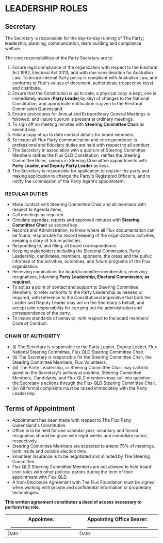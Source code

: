 # LEADERSHIP ROLES

## Secretary

The Secretary is responsible for the day-to-day running of The Party; leadership, planning, communication, team building and compliance welfare. 

The core responsibilities of the Party Secretary are to: 

1. Ensure legal compliance of the organization with respect to the Electoral Act 1992, Electoral Act 2013, and with due consideration for Australian Law. To insure internal Party policy is compliant with Australian Law, and conforms to Flux's values of document, authenticate (respective keys) and distribute.
2. Ensure that the Constitution is up to date, a physical copy is kept, one is immediately aware (**Party Leader**,by key) of changes to the National Constitution, and appropriate notification is given to the Electoral Commission Queensland.
3.  Ensure procedures for Annual and Extraordinary General Meetings is followed, and insure quorum is present at ordinary meetings.
4. To sign off on meeting minutes with **Steering Committee Chair** as second key.
5. Hold a copy of up to date contact details for board members.
6. To insure all Flux Party communication and correspondence is professional and fiduciary duties are held with respect to all conduct. 
7. The Secretary in association with a quorum of Steering Committee Members ratifies the Flux QLD Constitution, ratifies the Steering Committee Roles, swears in Steering Committee appointments with **Party Leader, and Deputy Party Leader** as keys. 
8. The Secretary is responsible for application to register the party and making application to change the Party's Registered Officer's, and to notify the commission of the Party Agent’s appointment.

### REGULAR DUTIES
* Make contact with Steering Committee Chair and all members with respect to Agenda items,
* Call meetings as required.
* Circulate agendas, reports and approved minutes with **Steering Committee Chair** as second key.
* Records and Administration, to know where all Flux documentation can be found, responsible for record keeping of the organizations activities, keeping a diary of future activities.
* Responding to, and filing, all board correspondence.
* Keeping stakeholders including the Electoral Commission, Party Leadership, candidates, members, sponsors, the press and the public informed of the activities, outcomes, and future programs of the Flux organization.
* Receiving nominations for board/committee membership, receiving resignations, informing **Party Leadership, Electoral Commission; as required**.
* To act as a point of contact and support to Steering Committee Members, to refer authority to the Party Leadership as needed or required, with reference to the Constitutional imperative that both the Leader and Deputy Leader may act on the Secretary's behalf, and accept joint responsibility for carrying out the administration and correspondence of the party.
* To insure standards of behavior, with respect to the board members' Code of Conduct.

### CHAIN OF AUTHORITY
* (i) The Secretary is responsible to the Party Leader, Deputy Leader, Flux National Steering Committee, Flux QLD Steering Committee Chair.
* (ii) The Secretary is responsible for the Steering Committee Chair, the Steering Committee Members, Flux Volunteers.
* (iii) The Party Leadership, or Steering Committee Chair may call into question the Secretary's actions at anytime, Steering Committee Members, Candidates, and Flux QLD members may call into question the Secretary's actions through the Flux QLD Steering Committee Chair.  
* (iv) All formal complaints must be raised immediately with the Party Leadership.

## Terms of Appointment
* Appointment has been made with respect to The Flux Party Queensland's Constitution.
* Office is to be held for one calendar year; voluntary and forced resignation should be given with eight weeks and immediate notice, respectively.  
* Steering Committee Members are expected to attend 75% of meetings, both inside and outside election time.
* Volunteer Insurance is to be negotiated and minuted by The Steering Committee.
* Flux QLD Steering Committee Members are not allowed to hold board level roles with other political parties during the term of their appointment with Flux QLD.
* A Non-Disclosure Agreement with The Flux Foundation must be signed when working with private and confidential information or proprietary technologies. 

**This written agreement constitutes a deed of access necessary to perform the role.** 

|   Appointee: __________________________  |   Appointing Office Bearer: __________________________  |
| ---------------------------------------------------- |  ------------------------------------------------ |   
|   Date:   |   Date:   |
